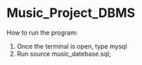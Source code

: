 # Music_Project_DBMS
How to run the program:
1) Once the terminal is open, type mysql
2) Run source music_datebase.sql;
